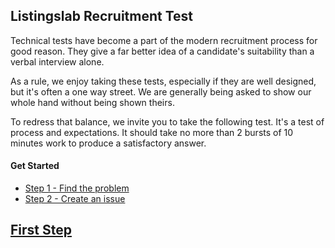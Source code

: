 
## Listingslab Recruitment Test


Technical tests have become a part of the modern recruitment process for good reason. They give a far better idea of a candidate's suitability than a verbal interview alone.

As a rule, we enjoy taking these tests, especially if they are well designed, but it's often a one way street. We are generally being asked to show our whole hand without being shown theirs.

To redress that balance, we invite you to take the following test. It's a test of process and expectations. It should take no more than 2 bursts of 10 minutes work to produce a satisfactory answer.


#### Get Started

- [Step 1 - Find the problem](./docs/01_find-the-problem.md)
- [Step 2 - Create an issue](./docs/02_create-issue.md)

## [First Step](./01_find-the-problem.md)